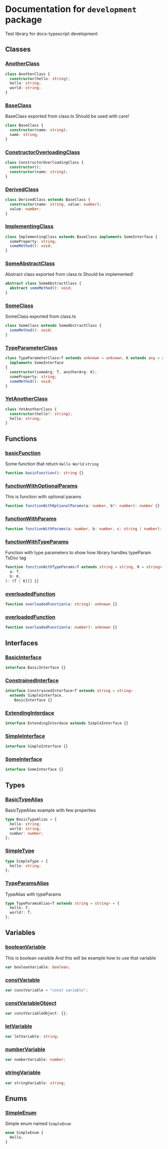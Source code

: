 # Documentation for `development` package

Test library for docs-typescript development

## Classes

### [AnotherClass](./development/classes/AnotherClass.md)

```typescript
class AnotherClass {
  constructor(hello: string);
  hello: string;
  world: string;
}
```

### [BaseClass](./development/classes/BaseClass.md)

BaseClass exported from class.ts
Should be used with care!

```typescript
class BaseClass {
  constructor(name: string);
  name: string;
}
```

### [ConstructorOverloadingClass](./development/classes/ConstructorOverloadingClass.md)

```typescript
class ConstructorOverloadingClass {
  constructor();
  constructor(name: string);
}
```

### [DerivedClass](./development/classes/DerivedClass.md)

```typescript
class DerivedClass extends BaseClass {
  constructor(name: string, value: number);
  value: number;
}
```

### [ImplementingClass](./development/classes/ImplementingClass.md)

```typescript
class ImplementingClass extends BaseClass implements SomeInterface {
  someProperty: string;
  someMethod(): void;
}
```

### [SomeAbstractClass](./development/classes/SomeAbstractClass.md)

Abstract class exported from class.ts
Should be implemented!

```typescript
abstract class SomeAbstractClass {
  abstract someMethod(): void;
}
```

### [SomeClass](./development/classes/SomeClass.md)

SomeClass exported from class.ts

```typescript
class SomeClass extends SomeAbstractClass {
  someMethod(): void;
}
```

### [TypeParameterClass](./development/classes/TypeParameterClass.md)

```typescript
class TypeParameterClass<T extends unknown = unknown, K extends any = any>
  implements SomeInterface
{
  constructor(someArg: T, anotherArg: K);
  someProperty: string;
  someMethod(): void;
}
```

### [YetAnotherClass](./development/classes/YetAnotherClass.md)

```typescript
class YetAnotherClass {
  constructor(hello?: string);
  hello: string;
}
```

## Functions

### [basicFunction](./development/functions/basicFunction.md)

Some function that return `Hello World` `string`

```typescript
function basicFunction(): string {}
```

### [functionWithOptionalParams](./development/functions/functionWithOptionalParams.md)

This is function with optional params

```typescript
function functionWithOptionalParams(a: number, b?: number): number {}
```

### [functionWithParams](./development/functions/functionWithParams.md)

```typescript
function functionWithParams(a: number, b: number, c: string | number): number {}
```

### [functionWithTypeParams](./development/functions/functionWithTypeParams.md)

Function with type parameters to show how library handles typeParam TsDoc tag

```typescript
function functionWithTypeParams<T extends string = string, K = string>(
  a: T,
  b: K,
): (T | K)[] {}
```

### [overloadedFunction](./development/functions/overloadedFunction.md)

```typescript
function overloadedFunction(a: string): unknown {}
```

### [overloadedFunction](./development/functions/overloadedFunction.md)

```typescript
function overloadedFunction(a: number): unknown {}
```

## Interfaces

### [BasicInterface](./development/interfaces/BasicInterface.md)

```typescript
interface BasicInterface {}
```

### [ConstrainedInterface](./development/interfaces/ConstrainedInterface.md)

```typescript
interface ConstrainedInterface<T extends string = string>
  extends SimpleInterface,
    BasicInterface {}
```

### [ExtendingInterdace](./development/interfaces/ExtendingInterdace.md)

```typescript
interface ExtendingInterdace extends SimpleInterface {}
```

### [SimpleInterface](./development/interfaces/SimpleInterface.md)

```typescript
interface SimpleInterface {}
```

### [SomeInterface](./development/interfaces/SomeInterface.md)

```typescript
interface SomeInterface {}
```

## Types

### [BasicTypeAlias](./development/types/BasicTypeAlias.md)

BasicTypeAlias example with few properties

```typescript
type BasicTypeAlias = {
  hello: string;
  world: string;
  number: number;
};
```

### [SimpleType](./development/types/SimpleType.md)

```typescript
type SimpleType = {
  hello: string;
};
```

### [TypeParamsAlias](./development/types/TypeParamsAlias.md)

TypeAlias with typeParams

```typescript
type TypeParamsAlias<T extends string = string> = {
  hello: T;
  world?: T;
};
```

## Variables

### [booleanVariable](./development/variables/booleanVariable.md)

This is boolean varaible
And this will be example how to use that variable

```typescript
var booleanVariable: boolean;
```

### [constVariable](./development/variables/constVariable.md)

```typescript
var constVariable = "const variable";
```

### [constVariableObject](./development/variables/constVariableObject.md)

```typescript
var constVariableObject: {};
```

### [letVariable](./development/variables/letVariable.md)

```typescript
var letVariable: string;
```

### [numberVariable](./development/variables/numberVariable.md)

```typescript
var numberVariable: number;
```

### [stringVariable](./development/variables/stringVariable.md)

```typescript
var stringVariable: string;
```

## Enums

### [SimpleEnum](./development/enums/SimpleEnum.md)

Simple enum named `SimpleEnum`

```typescript
enum SimpleEnum {
  Hello,
}
```
